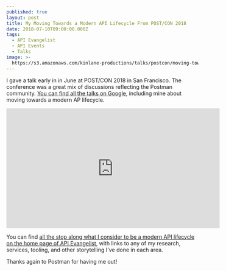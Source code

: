 ```yaml
---
published: true
layout: post
title: My Moving Towards a Modern API Lifecycle From POST/CON 2018
date: 2018-07-10T09:00:00.000Z
tags:
  - API Evangelist
  - API Events
  - Talks
image: >-
  https://s3.amazonaws.com/kinlane-productions/talks/postcon/moving-towards-a-modern-api-lifecycle-postcon.png
---
```

I gave a talk early in in June at POST/CON 2018 in San Francisco. The conference was a great mix of discussions reflecting the Postman community. [You can find all the talks on Google](https://www.youtube.com/playlist?list=PLM-7VG-sgbtCv6yx5Af3pGikTYIE3CAdu), including mine about moving towards a modern AP lifecycle.

<center><iframe width="560" height="315" src="https://www.youtube.com/embed/RmSFhySdLaE" frameborder="0" allow="autoplay; encrypted-media" allowfullscreen></iframe></center>

You can find [all the stop along what I consider to be a modern API lifecycle on the home page of API Evangelist](http://apievangelist.com/), with links to any of my research, services, tooling, and other storytelling I've done in each area.

Thanks again to Postman for having me out!
